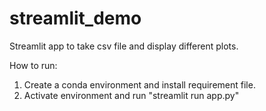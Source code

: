 # streamlit_demo
Streamlit app to take csv file and display different plots.

How to run:
1. Create a conda environment and install requirement file.
2. Activate environment and run "streamlit run app.py"
